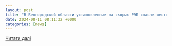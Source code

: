 ```yaml
---
layout: post
title: "В Белгородской области установленные на скорых РЭБ спасли шесть экипажей"
date: 2024-08-11 08:11:32 +0000
categories: [news]
---
```


[Читати далі](https://tass.ru/obschestvo/21577503)
